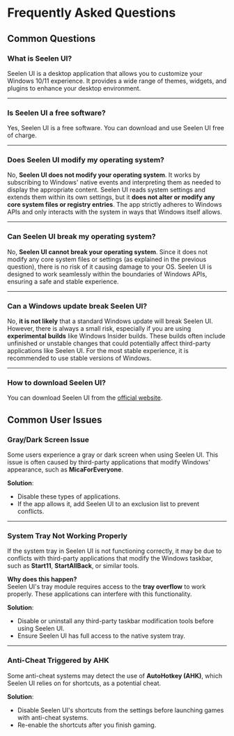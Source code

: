 # **Frequently Asked Questions**

## **Common Questions**

### **What is Seelen UI?**
Seelen UI is a desktop application that allows you to customize your Windows 10/11 experience. It provides a wide range of themes, widgets, and plugins to enhance your desktop environment.

---

### **Is Seelen UI a free software?**
Yes, Seelen UI is a free software. You can download and use Seelen UI free of charge.

---

### **Does Seelen UI modify my operating system?**

No, **Seelen UI does not modify your operating system**. It works by subscribing to Windows' native events and interpreting them as needed to display the appropriate content. Seelen UI reads system settings and extends them within its own settings, but it **does not alter or modify any core system files or registry entries**. The app strictly adheres to Windows APIs and only interacts with the system in ways that Windows itself allows.

---

### **Can Seelen UI break my operating system?**

No, **Seelen UI cannot break your operating system**. Since it does not modify any core system files or settings (as explained in the previous question), there is no risk of it causing damage to your OS. Seelen UI is designed to work seamlessly within the boundaries of Windows APIs, ensuring a safe and stable experience.

---

### **Can a Windows update break Seelen UI?**

No, **it is not likely** that a standard Windows update will break Seelen UI. However, there is always a small risk, especially if you are using **experimental builds** like Windows Insider builds. These builds often include unfinished or unstable changes that could potentially affect third-party applications like Seelen UI. For the most stable experience, it is recommended to use stable versions of Windows.

---

### **How to download Seelen UI?**
You can download Seelen UI from the [official website](https://seelen.io).

## **Common User Issues**

### **Gray/Dark Screen Issue**
Some users experience a gray or dark screen when using Seelen UI. This issue is often caused by third-party applications that modify Windows' appearance, such as **MicaForEveryone**.

**Solution**:
- Disable these types of applications.
- If the app allows it, add Seelen UI to an exclusion list to prevent conflicts.

---

### **System Tray Not Working Properly**
If the system tray in Seelen UI is not functioning correctly, it may be due to conflicts with third-party applications that modify the Windows taskbar, such as **Start11**, **StartAllBack**, or similar tools.

**Why does this happen?**  
Seelen UI's tray module requires access to the **tray overflow** to work properly. These applications can interfere with this functionality.

**Solution**:
- Disable or uninstall any third-party taskbar modification tools before using Seelen UI.
- Ensure Seelen UI has full access to the native system tray.

---

### **Anti-Cheat Triggered by AHK**
Some anti-cheat systems may detect the use of **AutoHotkey (AHK)**, which Seelen UI relies on for shortcuts, as a potential cheat.

**Solution**:
- Disable Seelen UI's shortcuts from the settings before launching games with anti-cheat systems.
- Re-enable the shortcuts after you finish gaming.
